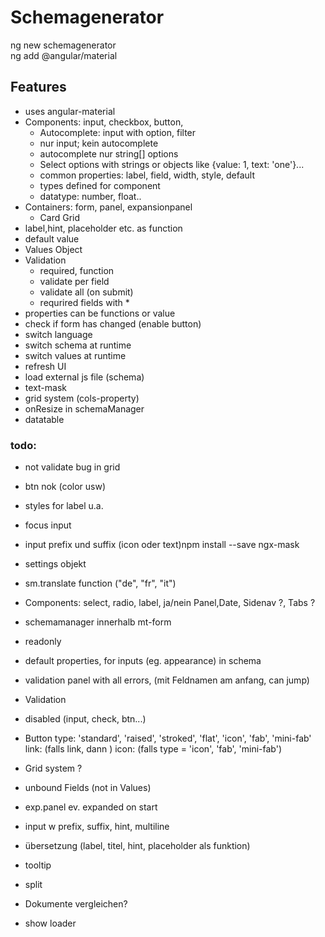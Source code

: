# Schemagenerator

ng new schemagenerator  
ng add @angular/material

## Features
- uses angular-material
- Components: input, checkbox,  button, 
  - Autocomplete: input with option, filter
  - nur input; kein autocomplete
  - autocomplete nur string[] options
  - Select options with strings or objects like {value: 1, text: 'one'}...
  - common properties: label, field, width, style, default
  - types defined for component
  - datatype: number, float..
 - Containers: form, panel, expansionpanel
   - Card Grid
  - label,hint, placeholder etc. as function
  - default value 
- Values Object
- Validation
  - required, function
  - validate per field
  - validate all (on submit)
  - requrired fields with *         
- properties can be functions or value
- check if form has changed (enable button)
- switch language
- switch schema at runtime
- switch values at runtime
- refresh UI 
- load external js file (schema)
- text-mask
- grid system (cols-property)
- onResize in schemaManager
- datatable

### todo:
- not validate bug in grid
- btn nok (color usw)
- styles for label u.a.
- focus input
- input prefix und suffix (icon oder text)npm install --save ngx-mask
- settings objekt 
- sm.translate function ("de", "fr", "it")
- Components: select, radio, label, ja/nein Panel,Date, Sidenav ?, Tabs ?
- schemamanager innerhalb mt-form
- readonly 
- default properties, for inputs (eg. appearance) in schema
- validation
  panel with all errors, (mit Feldnamen am anfang, can jump)
- Validation
- disabled (input, check, btn...)

- Button type: 'standard', 'raised', 'stroked', 'flat', 'icon', 'fab', 'mini-fab' 
         link: (falls link, dann <a>)
         icon: (falls type = 'icon', 'fab', 'mini-fab')
  
- Grid system ?
- unbound Fields (not in Values)
- exp.panel ev. expanded on start
- input w prefix, suffix, hint, multiline
- übersetzung (label, titel, hint, placeholder als funktion)
- tooltip
- split
- Dokumente vergleichen?
- show loader
